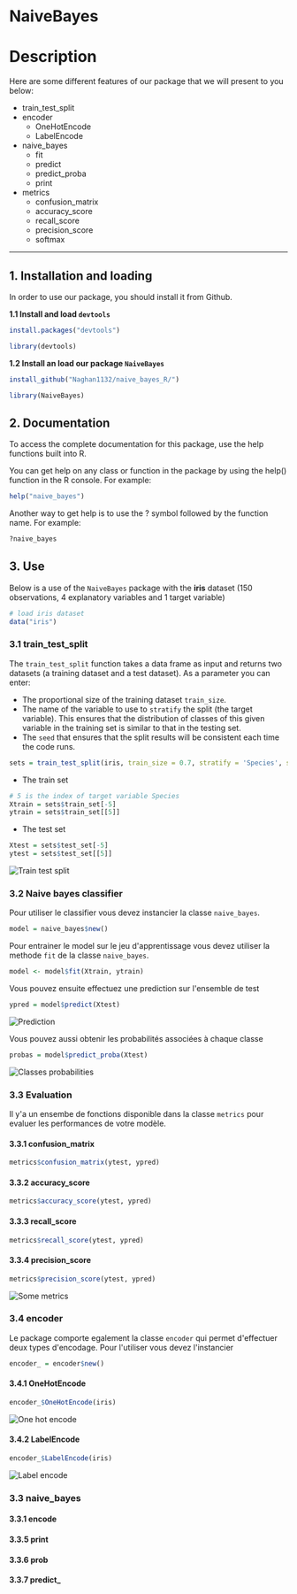 # NaiveBayes
# Description

Here are some different features of our package that we will present to you below:
* train_test_split
* encoder
  * OneHotEncode
  * LabelEncode
* naive_bayes
  * fit
  * predict
  * predict_proba
  * print
* metrics
  * confusion_matrix
  * accuracy_score
  * recall_score
  * precision_score
  * softmax

---

## 1. Installation and loading

In order to use our package, you should install it from Github.
  
  **1.1 Install and load `devtools`**

  ```R
  install.packages("devtools")
  ```
  ```R
  library(devtools)
  ```

  **1.2 Install an load our package `NaiveBayes`**

  ```R
  install_github("Naghan1132/naive_bayes_R/")
  ```
  ```R
  library(NaiveBayes)
  ```

## 2. Documentation
  To access the complete documentation for this package, use the help functions built into R.

  You can get help on any class or function in the package by using the help() function in the R console. For example:

  ```R
  help("naive_bayes")
  ```
  Another way to get help is to use the ? symbol followed by the function name. For example:

  ```R
  ?naive_bayes
  ```

## 3. Use
  Below is a use of the `NaiveBayes` package with the **iris** dataset (150 observations, 4 explanatory variables and 1 target variable)

  ```R
  # load iris dataset
  data("iris")
  ```
  ### 3.1 train_test_split
  The `train_test_split` function takes a data frame as input and returns two datasets (a training dataset and a test dataset). As a parameter you can enter:
  - The proportional size of the training dataset `train_size`.
  - The name of the variable to use to `stratify` the split (the target variable). This ensures that the distribution of classes of this given variable in the training set is similar to that in the testing set.
  - The `seed` that ensures that the split results will be consistent each time the code runs.

  ```R
  sets = train_test_split(iris, train_size = 0.7, stratify = 'Species', seed = 123)
  ```

  - The train set
  ```R
  # 5 is the index of target variable Species
  Xtrain = sets$train_set[-5]
  ytrain = sets$train_set[[5]]
  ```
  - The test set

  ```R
  Xtest = sets$test_set[-5]
  ytest = sets$test_set[[5]]
  ```
  ![Train test split](http://www.image-heberg.fr/files/1700750227111926983.png)

  ### 3.2 Naive bayes classifier
  Pour utiliser le classifier vous devez instancier la classe `naive_bayes`.
  ```R
  model = naive_bayes$new()
  ```

  Pour entrainer le model sur le jeu d'apprentissage vous devez utiliser la methode `fit` de la classe `naive_bayes`.
  ```R
  model <- model$fit(Xtrain, ytrain)
  ```

  Vous pouvez ensuite effectuez une prediction sur l'ensemble de test
  ```R
  ypred = model$predict(Xtest)
  ```
  ![Prediction ](http://www.image-heberg.fr/files/1700777629603041913.png)

  Vous pouvez aussi obtenir les probabilités associées à chaque classe
  ```R
  probas = model$predict_proba(Xtest)
  ```
  ![Classes probabilities](http://www.image-heberg.fr/files/17007776202038246646.png)

  ### 3.3 Evaluation
  Il y'a un ensembe de fonctions disponible dans la classe `metrics` pour evaluer les performances de votre modèle.
  
  #### 3.3.1 confusion_matrix
  ```R
  metrics$confusion_matrix(ytest, ypred)
  ```
  #### 3.3.2 accuracy_score
  ```R
  metrics$accuracy_score(ytest, ypred)
  ```
  #### 3.3.3 recall_score
  ```R
  metrics$recall_score(ytest, ypred)
  ```
  #### 3.3.4 precision_score
  ```R
  metrics$precision_score(ytest, ypred)
  ```
  ![Some metrics](http://www.image-heberg.fr/files/17007776043584823103.png)

  ### 3.4 encoder
  Le package comporte egalement la classe `encoder` qui permet d'effectuer deux types d'encodage. Pour l'utiliser vous devez l'instancier
  ```R
  encoder_ = encoder$new()
  ```
  #### 3.4.1 OneHotEncode
  ```R
  encoder_$OneHotEncode(iris)
  ```
  ![One hot encode](http://www.image-heberg.fr/files/17007777941780451472.png)

  #### 3.4.2 LabelEncode
  ```R
  encoder_$LabelEncode(iris)
  ```
  ![Label encode](http://www.image-heberg.fr/files/17007774772488433935.png)

  ### 3.3 naive_bayes
   #### 3.3.1 encode
   #### 3.3.5 print
   #### 3.3.6 prob
   #### 3.3.7 predict_